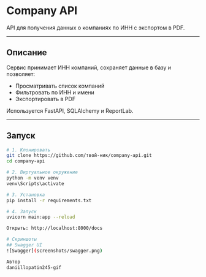 # Company API

API для получения данных о компаниях по ИНН с экспортом в PDF.

---

## Описание

Сервис принимает ИНН компаний, сохраняет данные в базу и позволяет:
- Просматривать список компаний
- Фильтровать по ИНН и имени
- Экспортировать в PDF

Используется FastAPI, SQLAlchemy и ReportLab.

---

## Запуск

```bash
# 1. Клонировать
git clone https://github.com/твой-ник/company-api.git
cd company-api

# 2. Виртуальное окружение
python -m venv venv
venv\Scripts\activate

# 3. Установка
pip install -r requirements.txt

# 4. Запуск
uvicorn main:app --reload

Открыть: http://localhost:8000/docs

# Скриншоты
## Swagger UI
![Swagger](screenshots/swagger.png)

Автор
daniillopatin245-gif